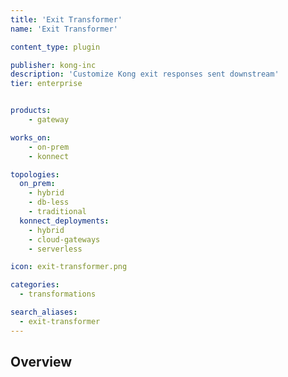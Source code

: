 ```yaml
---
title: 'Exit Transformer'
name: 'Exit Transformer'

content_type: plugin

publisher: kong-inc
description: 'Customize Kong exit responses sent downstream'
tier: enterprise


products:
    - gateway

works_on:
    - on-prem
    - konnect

topologies:
  on_prem:
    - hybrid
    - db-less
    - traditional
  konnect_deployments:
    - hybrid
    - cloud-gateways
    - serverless

icon: exit-transformer.png

categories:
  - transformations

search_aliases:
  - exit-transformer
---
```


## Overview
